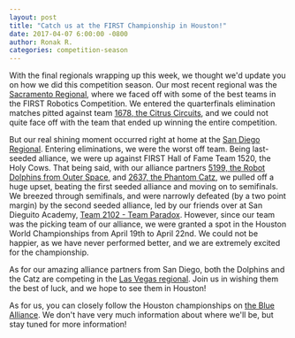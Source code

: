 ```yaml
---
layout: post
title: "Catch us at the FIRST Championship in Houston!"
date: 2017-04-07 6:00:00 -0800
author: Ronak R.
categories: competition-season
---
```


With the final regionals wrapping up this week, we thought we'd update you on how we did this competition season. Our most recent regional was the [Sacramento Regional](https://www.thebluealliance.com/event/2017cada), where we faced off with some of the best teams in the FIRST Robotics Competition. We entered the quarterfinals elimination matches pitted against team [1678, the Citrus Circuits](https://modmealsonmendenhall.files.wordpress.com/2010/04/lemon1.jpg), and we could not quite face off with the team that ended up winning the entire competition.

But our real shining moment occurred right at home at the [San Diego Regional](https://www.thebluealliance.com/event/2017casd). Entering eliminations, we were the worst off team. Being last-seeded alliance, we were up against FIRST Hall of Fame Team 1520, the Holy Cows. That being said, with our alliance partners [5199, the Robot Dolphins from Outer Space](https://www.thebluealliance.com/team/5199), and [2637, the Phantom Catz](https://www.thebluealliance.com/team/2637), we pulled off a huge upset, beating the first seeded alliance and moving on to semifinals. We breezed through semifinals, and were narrowly defeated (by a two point margin) by the second seeded alliance, led by our friends over at San Dieguito Academy, [Team 2102 - Team Paradox](https://www.thebluealliance.com/team/2102/). However, since our team was the picking team of our alliance, we were granted a spot in the Houston World Championships from April 19th to April 22nd. We could not be happier, as we have never performed better, and we are extremely excited for the championship.

As for our amazing alliance partners from San Diego, both the Dolphins and the Catz are competing in the [Las Vegas regional](https://www.thebluealliance.com/event/2017nvlv). Join us in wishing them the best of luck, and we hope to see them in Houston!

As for us, you can closely follow the Houston championships on [the Blue Alliance](https://www.thebluealliance.com/event/2017cmptx). We don't have very much information about where we'll be, but stay tuned for more information!
